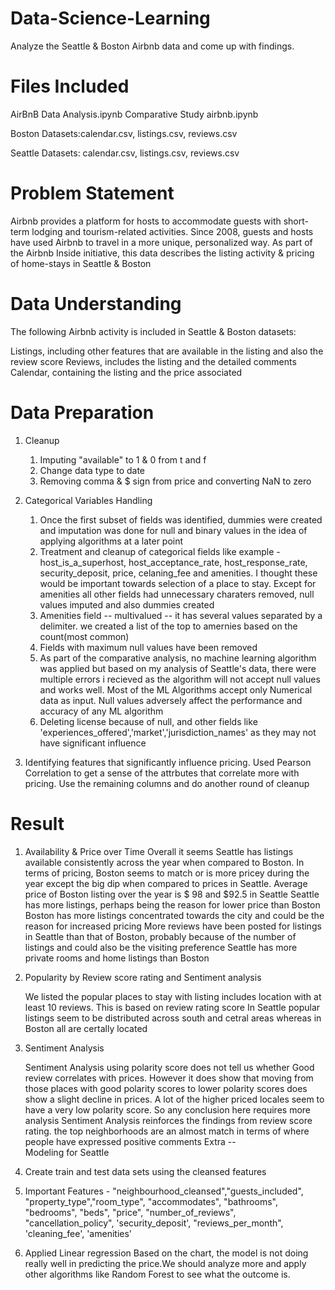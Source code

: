# Data-Science-Learning
Analyze the Seattle & Boston Airbnb data and come up with findings.

# Files Included 

AirBnB Data Analysis.ipynb
Comparative Study airbnb.ipynb

Boston Datasets:calendar.csv, listings.csv, reviews.csv

Seattle Datasets: calendar.csv, listings.csv, reviews.csv

# Problem Statement
Airbnb provides a platform for hosts to accommodate guests with short-term lodging and tourism-related activities. Since 2008, guests and hosts have used Airbnb to travel in a more unique, personalized way. As part of the Airbnb Inside initiative, this data describes the listing activity & pricing of home-stays in Seattle & Boston

# Data Understanding

The following Airbnb activity is included in Seattle & Boston datasets:

Listings, including other features that are available in the listing and also the review score
Reviews, includes the listing and the detailed comments 
Calendar, containing the listing and the price associated

# Data Preparation
1. Cleanup
    1. Imputing "available" to 1 & 0 from t and f 
    2. Change data type to date 
    3. Removing comma & $ sign from price and converting NaN to zero

2. Categorical Variables Handling
    1. Once the first subset of fields was identified, dummies were created and imputation was done for null and binary values in the idea of applying algorithms at a later            point
    2. Treatment and cleanup of categorical fields like example - host_is_a_superhost, host_acceptance_rate, host_response_rate, security_deposit, price, celaning_fee and              amenities. I thought these would be important towards selection of a place to stay. Except for amenities all other fields had unnecessary charaters removed, null values          imputed and also dummies created
    3. Amenities field -- multivalued -- it has several values separated by a delimiter. we created a list of the top to amernies based on the count(most common)
    4. Fields with maximum null values have been removed
    5. As part of the comparative analysis, no machine learning algorithm was applied but based on my analysis of Seattle's data, there were multiple errors i recieved as the          algorithm will not accept null values and works well. Most of the ML Algorithms accept only Numerical data as input. Null values adversely affect the performance                and accuracy of any ML algorithm
    6. Deleting license because of null, and other fields like 'experiences_offered','market','jurisdiction_names' as they may not have significant influence

3. Identifying features that significantly influence pricing. Used Pearson Correlation to get a sense of the attrbutes that correlate more with pricing. Use the remaining          columns and do another round of cleanup

# Result
1. Availability & Price over Time
      Overall it seems Seattle has listings available consistently across the year when compared to Boston. In terms of pricing, Boston seems to match or is more pricey               during the year except the big dip when compared to prices in Seattle. Average price of Boston listing over the year is $ 98 and $92.5 in Seattle
      Seattle has more listings, perhaps being the reason for lower price than Boston
      Boston has more listings concentrated towards the city and could be the reason for increased pricing
      More reviews have been posted for listings in Seattle than that of Boston, probably because of the number of listings and could also be the visiting preference
      Seattle has more private rooms and home listings than Boston
 
 2. Popularity by Review score rating and Sentiment analysis
     
     We listed the popular places to stay with listing includes location with at least 10 reviews. This is based on review rating score
     In Seattle popular listings seem to be distributed across south and cetral areas whereas in Boston all are certally located
     
 3. Sentiment Analysis
    
     Sentiment Analysis using polarity score does not tell us whether Good review correlates with prices. However it does show that moving from those places with good polarity        scores to lower polarity scores does show a slight decline in prices. A lot of the higher priced locales seem to have a very low polarity score. So any conclusion here          requires more analysis
     Sentiment Analysis reinforces the findings from review score rating. the top neighborhoods are an almost match in terms of where people have expressed positive comments
 Extra --    
 Modeling for Seattle 
 1. Create train and test data sets using the cleansed features
 2. Important Features - "neighbourhood_cleansed","guests_included", "property_type","room_type", "accommodates", "bathrooms", "bedrooms", 
               "beds", "price", "number_of_reviews", "cancellation_policy", 'security_deposit',
               "reviews_per_month", 'cleaning_fee', 'amenities'
 2. Applied Linear regression
    Based on the chart, the model is not doing really well in predicting the price.We should analyze more and apply other algorithms like Random Forest to see what the outcome 
    is.
    
    
